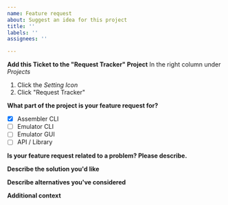 ```yaml
---
name: Feature request
about: Suggest an idea for this project
title: ''
labels: ''
assignees: ''

---
```


**Add this Ticket to the "Request Tracker" Project**
In the right column under _Projects_ 
 1. Click the _Setting Icon_
 2. Click "Request Tracker"
 
**What part of the project is your feature request for?**
 - [x] Assembler CLI
 - [ ] Emulator CLI
 - [ ] Emulator GUI
 - [ ] API  / Library

**Is your feature request related to a problem? Please describe.**
<!-- A clear and concise description of what the problem is. Ex. I'm always frustrated when [...] -->

**Describe the solution you'd like**
<!-- A clear and concise description of what you want to happen. -->

**Describe alternatives you've considered**
<!-- A clear and concise description of any alternative solutions or features you've considered. -->

**Additional context**
<!-- Add any other context or screenshots about the feature request here. -->
